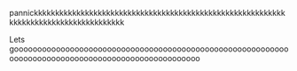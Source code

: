 pannickkkkkkkkkkkkkkkkkkkkkkkkkkkkkkkkkkkkkkkkkkkkkkkkkkkkkkkkkkkkkkkkkkkkkkkkkkkkkkkkkkkkkk


Lets goooooooooooooooooooooooooooooooooooooooooooooooooooooooooooooooooooooooooooooooooooooooooooooooooooo
